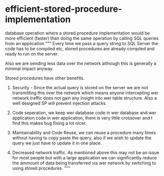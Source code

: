 # efficient-stored-procedure-implementation
database operation where a stored procedure implementation would be more efficient (faster) than doing the same operation by calling SQL queries from an application
"""
Every time we pass a query string to SQL Server the code has to be compiled etc, stored procedures are already compiled and 
ready to run on the server.
 
Also we are sending less data over the network although this is generally a minimal impact anyway.
 
Stored procedures have other benefits.
 
1) Security - Since the actual query is stored on the server we are not transmitting this over the network which means anyone 
intercepting wer network traffic does not gain any insight into wer table structure. Also a well designed SP will prevent 
injection attacks.
 
2) Code seperation, we keep wer database code in wer database and wer application code in wer application, there is very 
little crossover and I find this makes bug fixing a lot nicer.
 
3) Maintainability and Code Reuse, we can reuse a procedure many times without having to copy paste the query, also if we wish 
to update the query we just have to update it in one place.
 
4) Decreased network traffic. As mentioned above this may not be an issue for most people but with a large application we can 
significantly reduce the ammount of data being transferred via wer network by switching to using stored procedures.
"""
